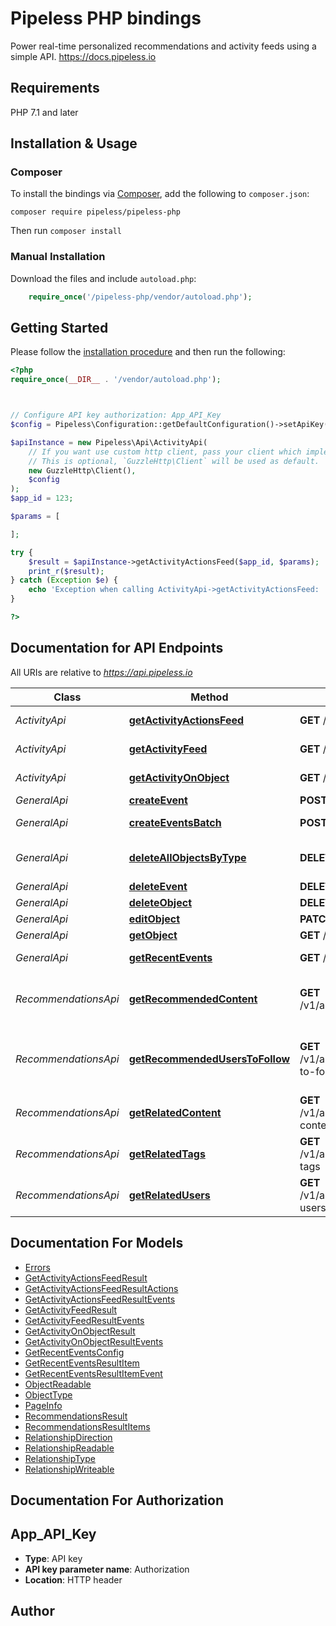 # Pipeless PHP bindings

Power real-time personalized recommendations and activity feeds using a simple API. https://docs.pipeless.io

## Requirements

PHP 7.1 and later

## Installation & Usage

### Composer

To install the bindings via [Composer](http://getcomposer.org/), add the following to `composer.json`:

```
composer require pipeless/pipeless-php
```

Then run `composer install`

### Manual Installation

Download the files and include `autoload.php`:

```php
    require_once('/pipeless-php/vendor/autoload.php');
```

## Getting Started

Please follow the [installation procedure](#installation--usage) and then run the following:

```php
<?php
require_once(__DIR__ . '/vendor/autoload.php');



// Configure API key authorization: App_API_Key
$config = Pipeless\Configuration::getDefaultConfiguration()->setApiKey('Authorization', 'Bearer YOUR_API_KEY');

$apiInstance = new Pipeless\Api\ActivityApi(
    // If you want use custom http client, pass your client which implements `GuzzleHttp\ClientInterface`.
    // This is optional, `GuzzleHttp\Client` will be used as default.
    new GuzzleHttp\Client(),
    $config
);
$app_id = 123;

$params = [

];

try {
    $result = $apiInstance->getActivityActionsFeed($app_id, $params);
    print_r($result);
} catch (Exception $e) {
    echo 'Exception when calling ActivityApi->getActivityActionsFeed: ', $e->getMessage(), PHP_EOL;
}

?>
```

## Documentation for API Endpoints

All URIs are relative to *https://api.pipeless.io*

Class | Method | HTTP request | Description
------------ | ------------- | ------------- | -------------
*ActivityApi* | [**getActivityActionsFeed**](docs/Api/ActivityApi.md#getactivityactionsfeed) | **GET** /v1/apps/{app_id}/algos/activity/actions-feed | Get Activity Actions Feed
*ActivityApi* | [**getActivityFeed**](docs/Api/ActivityApi.md#getactivityfeed) | **GET** /v1/apps/{app_id}/algos/activity/feed | Get Activity Feed
*ActivityApi* | [**getActivityOnObject**](docs/Api/ActivityApi.md#getactivityonobject) | **GET** /v1/apps/{app_id}/algos/activity/object | Get Activity on Object
*GeneralApi* | [**createEvent**](docs/Api/GeneralApi.md#createevent) | **POST** /v1/apps/{app_id}/events | Create Event
*GeneralApi* | [**createEventsBatch**](docs/Api/GeneralApi.md#createeventsbatch) | **POST** /v1/apps/{app_id}/events/batch | Create Events Batch
*GeneralApi* | [**deleteAllObjectsByType**](docs/Api/GeneralApi.md#deleteallobjectsbytype) | **DELETE** /v1/apps/{app_id}/objects/all | Delete All Objects by Type
*GeneralApi* | [**deleteEvent**](docs/Api/GeneralApi.md#deleteevent) | **DELETE** /v1/apps/{app_id}/events | Delete Event
*GeneralApi* | [**deleteObject**](docs/Api/GeneralApi.md#deleteobject) | **DELETE** /v1/apps/{app_id}/objects | Delete Object
*GeneralApi* | [**editObject**](docs/Api/GeneralApi.md#editobject) | **PATCH** /v1/apps/{app_id}/objects | Edit Object
*GeneralApi* | [**getObject**](docs/Api/GeneralApi.md#getobject) | **GET** /v1/apps/{app_id}/objects | Get Object
*GeneralApi* | [**getRecentEvents**](docs/Api/GeneralApi.md#getrecentevents) | **GET** /v1/apps/{app_id}/recent-events | Get Recent Events
*RecommendationsApi* | [**getRecommendedContent**](docs/Api/RecommendationsApi.md#getrecommendedcontent) | **GET** /v1/apps/{app_id}/algos/recommendations/content | Get Recommended Content (for user)
*RecommendationsApi* | [**getRecommendedUsersToFollow**](docs/Api/RecommendationsApi.md#getrecommendeduserstofollow) | **GET** /v1/apps/{app_id}/algos/recommendations/users-to-follow | Get Recommended Users to Follow (for user)
*RecommendationsApi* | [**getRelatedContent**](docs/Api/RecommendationsApi.md#getrelatedcontent) | **GET** /v1/apps/{app_id}/algos/recommendations/related-content | Get Related Content
*RecommendationsApi* | [**getRelatedTags**](docs/Api/RecommendationsApi.md#getrelatedtags) | **GET** /v1/apps/{app_id}/algos/recommendations/related-tags | Get Related Tags
*RecommendationsApi* | [**getRelatedUsers**](docs/Api/RecommendationsApi.md#getrelatedusers) | **GET** /v1/apps/{app_id}/algos/recommendations/related-users | Get Related Users


## Documentation For Models

 - [Errors](docs/Model/Errors.md)
 - [GetActivityActionsFeedResult](docs/Model/GetActivityActionsFeedResult.md)
 - [GetActivityActionsFeedResultActions](docs/Model/GetActivityActionsFeedResultActions.md)
 - [GetActivityActionsFeedResultEvents](docs/Model/GetActivityActionsFeedResultEvents.md)
 - [GetActivityFeedResult](docs/Model/GetActivityFeedResult.md)
 - [GetActivityFeedResultEvents](docs/Model/GetActivityFeedResultEvents.md)
 - [GetActivityOnObjectResult](docs/Model/GetActivityOnObjectResult.md)
 - [GetActivityOnObjectResultEvents](docs/Model/GetActivityOnObjectResultEvents.md)
 - [GetRecentEventsConfig](docs/Model/GetRecentEventsConfig.md)
 - [GetRecentEventsResultItem](docs/Model/GetRecentEventsResultItem.md)
 - [GetRecentEventsResultItemEvent](docs/Model/GetRecentEventsResultItemEvent.md)
 - [ObjectReadable](docs/Model/ObjectReadable.md)
 - [ObjectType](docs/Model/ObjectType.md)
 - [PageInfo](docs/Model/PageInfo.md)
 - [RecommendationsResult](docs/Model/RecommendationsResult.md)
 - [RecommendationsResultItems](docs/Model/RecommendationsResultItems.md)
 - [RelationshipDirection](docs/Model/RelationshipDirection.md)
 - [RelationshipReadable](docs/Model/RelationshipReadable.md)
 - [RelationshipType](docs/Model/RelationshipType.md)
 - [RelationshipWriteable](docs/Model/RelationshipWriteable.md)


## Documentation For Authorization



## App_API_Key


- **Type**: API key
- **API key parameter name**: Authorization
- **Location**: HTTP header



## Author



